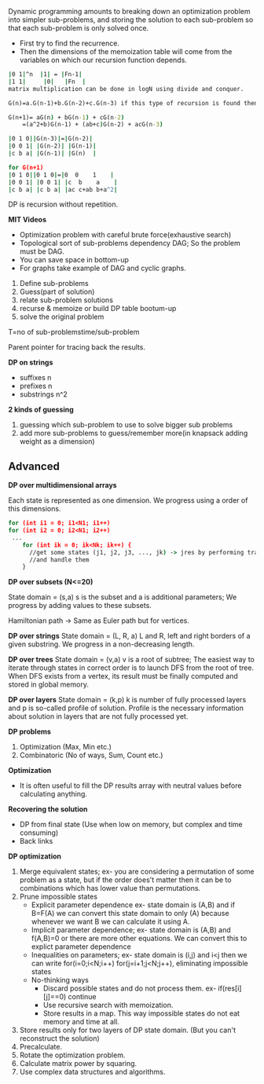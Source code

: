 Dynamic programming amounts to breaking down an optimization problem into simpler sub-problems, and storing the solution
to each sub-problem so that each sub-problem is only solved once.

* First try to find the recurrence.
* Then the dimensions of the memoization table will come from the variables on which our recursion function depends.

```cmd
|0 1|^n  |1| = |Fn-1|
|1 1|     |0|   |Fn  |
matrix multiplication can be done in logN using divide and conquer.

G(n)=a.G(n-1)+b.G(n-2)+c.G(n-3) if this type of recursion is found then it can be done with the help of matrix.

G(n+1)= aG(n) + bG(n-1) + cG(n-2)
    =(a^2+b)G(n-1) + (ab+c)G(n-2) + acG(n-3)

|0 1 0||G(n-3)|=|G(n-2)|
|0 0 1| |G(n-2)| |G(n-1)|
|c b a| |G(n-1)| |G(n)  |

for G(n+1)
|0 1 0||0 1 0|=|0  0    1    |
|0 0 1| |0 0 1| |c  b    a    |
|c b a| |c b a| |ac c+ab b+a^2|

```

DP is recursion without repetition.

**MIT Videos**

* Optimization problem with careful brute force(exhaustive search)
* Topological sort of sub-problems dependency DAG; So the problem must be DAG.
* You can save space in bottom-up
* For graphs take example of DAG and cyclic graphs.

1. Define sub-problems
2. Guess(part of solution)
3. relate sub-problem solutions
4. recurse & memoize or build DP table bootum-up
5. solve the original problem

T=no of sub-problemstime/sub-problem

Parent pointer for tracing back the results.

**DP on strings**

* suffixes n
* prefixes n
* substrings n^2

**2 kinds of guessing**
1. guessing which sub-problem to use to solve bigger sub problems
2. add more sub-problems to guess/remember more(in knapsack adding weight as a dimension)

Advanced
--

**DP over multidimensional arrays**

Each state is represented as one dimension. We progress using a order of this dimensions.

```cmd
for (int i1 = 0; i1<N1; i1++)
for (int i2 = 0; i2<N1; i2++)
 ...
    for (int ik = 0; ik<Nk; ik++) {
      //get some states (j1, j2, j3, ..., jk) -> jres by performing transitions
      //and handle them
    }

```

**DP over subsets (N<=20)**

State domain = (s,a) s is the subset and a is additional parameters; We progress by adding values to these subsets.

Hamiltonian path -> Same as Euler path but for vertices.

**DP over strings**
State domain = (L, R, a) L and R, left and right borders of a given substring. We progress in a non-decreasing length.

**DP over trees**
State domain = (v,a) v is a root of subtree; The easiest way to iterate through states in correct order is to launch DFS
from the root of tree. When DFS exists from a vertex, its result must be finally computed and stored in global memory.

**DP over layers**
State domain = (k,p) k is number of fully processed layers and p is so-called profile of solution. Profile is the 
necessary information about solution in layers that are not fully processed yet.


**DP problems**
1. Optimization (Max, Min etc.)
2. Combinatoric (No of ways, Sum, Count etc.)

**Optimization**
* It is often useful to fill the DP results array with neutral values before calculating anything.

**Recovering the solution**
* DP from final state (Use when low on memory, but complex and time consuming)
* Back links

**DP optimization**
1. Merge equivalent states; ex- you are considering a permutation of some problem as a state, but if the order does't matter then it can be
to combinations which has lower value than permutations.
2. Prune impossible states
    * Explicit parameter dependence ex- state domain is (A,B) and if B=F(A) we can convert this state domain to only 
    (A) because whenever we want B we can calculate it using A.
    *  Implicit parameter dependence; ex- state domain is (A,B) and f(A,B)=0 or there are more other equations. We can 
    convert this to explict parameter dependence
    *  Inequalities on parameters; ex- state domain is (i,j) and i<j then we can write for(i=0;i<N;i++) 
    for(j=i+1;j<N;j++), eliminating impossible states
    *  No-thinking ways
        - Discard possible states and do not process them. ex- if(res[i][j]==0) continue
        - Use recursive search with memoization.
        - Store results in a map. This way impossible states do not eat memory and time at all.
3. Store results only for two layers of DP state domain. (But you can't reconstruct the solution)
4. Precalculate.
5. Rotate the optimization problem.
6. Calculate matrix power by squaring.
7. Use complex data structures and algorithms.